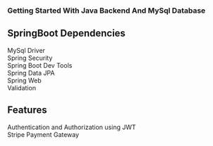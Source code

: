 ### Getting Started With Java Backend And MySql Database
## SpringBoot Dependencies
MySql Driver
<br>
Spring Security
<br>
Spring Boot Dev Tools
<br>
Spring Data JPA
<br>
Spring Web
<br>
Validation
## Features
Authentication and Authorization using JWT
<br>
Stripe Payment Gateway
